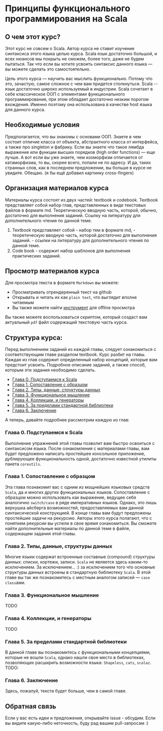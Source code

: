 Принципы функционального программирования на Scala
==================================================

## О чем этот курс?
Этот курс не совсем о Scala. Автор курса не ставит изучение синтаксиса этого
языка целью курса. Scala язык достаточно большой, и всех нюансов мы покрыть
не сможем, более того, даже не будем пытаться. Так что если вы хотите усвоить
синтаксис данного языка — вы можете сделать это самостоятельно.

Цель этого курса — научить вас мыслить функционально. Потому что это, зачастую,
самое сложное с чем вам придется столкнуться. Scala -- язык достаточно широко
используемый в индустрии. Scala сочетает в себе классическое ООП с элементами
функционального программирования, при этом обладает достаточно низким порогом
вхождения. Именно поэтому она использована в качестве host языка для данного
курса.


## Необходимые условия
Предполагается, что вы знакомы с основами ООП. Знаете в чем состоит отличие
класса от объекта, абстрактного класса от интерфейса, а также про singleton
и фабрику. Если вы знаете что такое лямбда выражение или функции высших
порядков (high order functions) — еще лучше.
А вот если вы уже знаете, чем изоморфизм отличается от катаморфизма, то вы,
скорее всего, попали не по адресу. И да, таких странных слов, как в последнем
предложении, вы больше в курсе не увидите. Обещаю. (я бы ещё добавил картинку
cross-fingers)


## Организация материалов курса
Материалы курса состоят из двух частей: textbook и codebook.
Textbook представляет собой набор глав, представленных в виде текстовых файлов
в формате md. Теоретическую вводную часть, которой, обычно, достаточно для
выполнения заданий. Ссылку на литературу для дополнительного чтения по данной
теме.

  1. Textbook представляет собой
    - набор тем в формате md,
    - теоретическую вводную часть, которой достаточно для выполнения заданий.
    - ссылки на литературу для дополнительного чтения по данной теме.
  2. Code book - содержит набор шаблонов для выполнения практических заданий.


## Просмотр материалов курса
Для просмотра текста в формате `Markdown` вы можете:

  - Просматривать отрендеренный текст на github
  - Открывать и читать их как `plain text`, что выглядит вполне читаемым
  - Вы также можете найти [инструмент][markdown-tools] для offline просмотра

Вы также можете воспользоваться скриптом, который создаст вам актуальный `pdf`
файл содержащий текстовую часть курса.


## Cтруктура курса:
Перед выполнением заданий из каждой главы, следует ознакомиться с
соответствующим главе разделом textbook. Курс разбит на главы. Каждая из глав
содержит определенный набор концепций, которые вам предстоит усвоить.
Подробное описание заданий, а также способ, которым эти задания необходимо
сделать.

  - [Глава 0. Подступаемся к Scala](ru/textbook/ch0_beginning_scala)
  - [Глава 1. Сопоставление с образцом](ru/textbook/ch1_pattern_matching)
  - [Глава 2. Типы, данные, структуры данных](ru/textbook/ch2_types_data_datastructures)
  - [Глава 3. Функциональное мышление](ru/textbook/ch3_functional_thinking)
  - [Глава 4. Коллекции, и генераторы](ru/textbook/ch4_collections_and_forcomps)
  - [Глава 5. За пределами стандартной библиотеки](ru/textbook/ch5_out_of_standard_library)
  - [Глава 6. Заключение](ru/textbook/ch6_conclusion)

А теперь, давайте подробнее рассмотрим каждую из глав:

### Глава 0. Подступаемся к Scala
Выполнение упражнений этой главы позволит вам быстро освоиться с синтаксисом
языка. После ознакомления с материалами главы, вам будет предложено написать
простейшее консольное приложение, дублирующее функциональность одной,
достаточно известной утилиты пакета `coreutils`.

### Глава 1. Сопоставление с образцом
Эта глава познакомит вас с одним из мощнейших языковых средств `Scala`, да и
многих других функциональных языков. Сопоставление с образцом можно
использовать как выражение, ведущее себя аналогично `switch/case` в ряде
императивных языков. Однако, это лишь верхушка айсберга возможностей,
предоставляемых вам данной синтаксической конструкцией. В конце главы
вам будут предложены простейшие задачи на рекурсию. Авторы этого курса
полагают, что с понятием рекурсии вы успели в свое время ознакомиться.
Вы сможете найти дополнительные материалы по данной теме в файле, содержащем
задания этой главы.

### Глава 2. Типы, данные, структуры данных
Многие языки содержат встроенные составные (compound) структуры данных:
списки, кортежи, записи. `Scala` не является здесь каким-то исключением.
За исключением... :) за исключением того что основные структуры данных
встроены в стандартную библиотеку `Scala`. В этой главе вы так же
познакомитесь с местным аналогом записей — `case class`ами.

### Глава 3. Функциональное мышление
TODO

### Глава 4. Коллекции, и генераторы
TODO

### Глава 5. За пределами стандартной библиотеки
В данной главе вы познакомитесь с функциональными концепциями, которые не
вошли `Scala`, однако нашли свое место в библиотеках, позволяющих расширить
возможности языка: `Shapeless`, `cats`, `scalaz`.
TODO:

### Глава 6. Заключение
Здесь, пожалуй, текста будет больше, чем в самой главе.


## Обратная связь
Если у вас есть идеи и предложения, открывайте issue - обсудим. Если вы видите
какую-либо неточность, буду рад вашим pull-запросам :)

[markdown-tools]: http://mashable.com/2013/06/24/markdown-tools

